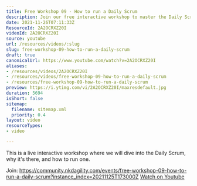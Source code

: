 ```yaml
---
title: Free Workshop 09 - How to run a Daily Scrum
description: Join our free interactive workshop to master the Daily Scrum! Learn its purpose and how to run it effectively. Don't miss out!
date: 2021-11-26T07:11:33Z
ResourceId: 2A2OCRXZ20I
videoId: 2A2OCRXZ20I
source: youtube
url: /resources/videos/:slug
slug: free-workshop-09-how-to-run-a-daily-scrum
draft: true
canonicalUrl: https://www.youtube.com/watch?v=2A2OCRXZ20I
aliases:
- /resources/videos/2A2OCRXZ20I
- /resources/videos/free-workshop-09-how-to-run-a-daily-scrum
- /resources/free-workshop-09-how-to-run-a-daily-scrum
preview: https://i.ytimg.com/vi/2A2OCRXZ20I/maxresdefault.jpg
duration: 5694
isShort: false
sitemap:
  filename: sitemap.xml
  priority: 0.4
layout: video
resourceTypes:
- video

---
```

 This is a live interactive workshop where we will dive into the Daily Scrum, why it's there, and how to run one.

Join: https://community.nkdagility.com/events/free-workshop-09-how-to-run-a-daily-scrum?instance_index=20211125T173000Z 
 [Watch on Youtube](https://www.youtube.com/watch?v=2A2OCRXZ20I)

